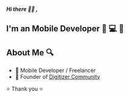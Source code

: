 ##### Hi there 👋🏻 , 
## I'm an Mobile Developer 📱 💻 🥸

## About Me 🔍
- 📱   Mobile Developer / Freelancer
- 🏢   Founder of [Digitizer Community](https://digitizercommunity.com/)


<!--
**mfarghal/mfarghal** is a ✨ _special_ ✨ repository because its `README.md` (this file) appears on your GitHub profile.

Here are some ideas to get you started:

- 🔭 I’m currently working on ...
- 🌱 I’m currently learning ...
- 👯 I’m looking to collaborate on ...
- 🤔 I’m looking for help with ...
- 💬 Ask me about ...
- 📫 How to reach me: ...
- 😄 Pronouns: ...
- ⚡ Fun fact: ...
-->

⭐️ Thank you ⭐️

